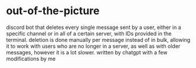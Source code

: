 # out-of-the-picture
discord bot that deletes every single message sent by a user, either in a specific channel or in all of a certain server, with IDs provided in the terminal. deletion is done manually per message instead of in bulk, allowing it to work with users who are no longer in a server, as well as with older messages, however it is a lot slower. written by chatgpt with a few modifications by me
